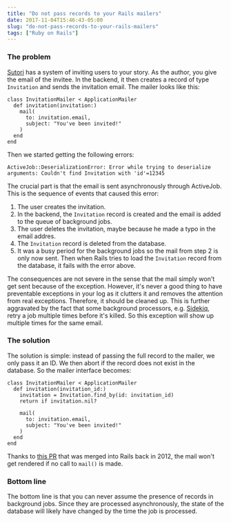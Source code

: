 ```yaml
---
title: "Do not pass records to your Rails mailers"
date: 2017-11-04T15:46:43-05:00
slug: "do-not-pass-records-to-your-rails-mailers"
tags: ["Ruby on Rails"]
---
```


### The problem
[Sutori](https://www.sutori.com) has a system of inviting users to your story.
As the author, you give the email of the invitee. In the backend, it then
creates a record of type `Invitation` and sends the invitation email. The mailer
looks like this:

    class InvitationMailer < ApplicationMailer
      def invitation(invitation:)
        mail(
          to: invitation.email,
          subject: "You've been invited!"
        )
      end
    end

Then we started getting the following errors:

    ActiveJob::DeserializationError: Error while trying to deserialize
    arguments: Couldn't find Invitation with 'id'=12345

The crucial part is that the email is sent asynchronously through ActiveJob.
This is the sequence of events that caused this error:

1. The user creates the invitation.
2. In the backend, the `Invitation` record is created and the email is added to
   the queue of background jobs.
3. The user deletes the invitation, maybe because he made a typo in the email
   addres.
4. The `Invitation` record is deleted from the database.
5. It was a busy period for the background jobs so the mail from step 2 is only
   now sent. Then when Rails tries to load the `Invitation` record from the
   database, it fails with the error above.

The consequences are not severe in the sense that the mail simply won't get sent
because of the exception. However, it's never a good thing to have preventable
exceptions in your log as it clutters it and removes the attention from real
exceptions. Therefore, it should be cleaned up. This is further aggravated by
the fact that some background processors, e.g.
[Sidekiq](https://github.com/mperham/sidekiq), retry a job multiple times before
it's killed. So this exception will show up multiple times for the same email.

### The solution
The solution is simple: instead of passing the full record to the mailer, we
only pass it an ID. We then abort if the record does not exist in the database.
So the mailer interface becomes:

    class InvitationMailer < ApplicationMailer
      def invitation(invitation_id:)
        invitation = Invitation.find_by(id: invitation_id)
        return if invitation.nil?

        mail(
          to: invitation.email,
          subject: "You've been invited!"
        )
      end
    end

Thanks to [this PR](https://github.com/rails/rails/pull/8048) that was merged
into Rails back in 2012, the mail won't get rendered if no call to `mail()` is
made.

### Bottom line
The bottom line is that you can never assume the presence of records in
background jobs. Since they are processed asynchronously, the state of the
database will likely have changed by the time the job is processed.
